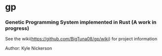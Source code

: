 # gp

### Genetic Programming System implemented in Rust (A work in progress)

See the wiki(https://github.com/BigTuna08/gp/wiki) for project information 


Author: Kyle Nickerson
